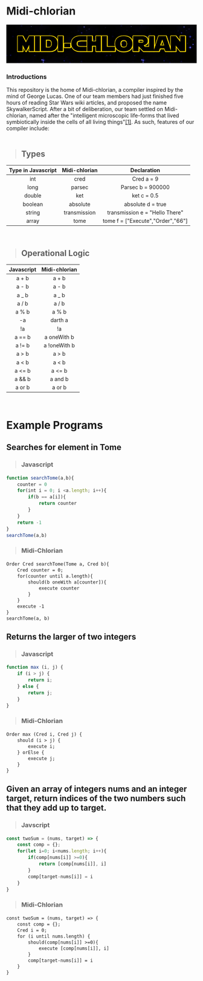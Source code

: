 # Midi-chlorian

<div align="center">
<img src="https://raw.githubusercontent.com/cpon00/midi-chlorian/main/docs/midichlorian%20title.png" />
</div>

### Introductions

This repository is the home of Midi-chlorian, a compiler inspired by the mind of George Lucas. One of our team members had just finished five hours of reading Star Wars wiki articles, and proposed the name SkywalkerScript. After a bit of deliberation, our team settled on Midi-chlorian, named after the "intelligent microscopic life-forms that lived symbiotically inside the cells of all living things"[[1]](https://starwars.fandom.com/wiki/Midi-chlorian). As such, features of our compiler include:\
</br>


>## Types

|Type in Javascript|Midi-chlorian|           Declaration              |
|:----------------:|:-----------:| :-------------------------------:  |
|      int         |  cred       |            Cred a = 9              |
|      long        |  parsec     |          Parsec b = 900000         |
|      double      |  ket        |            ket c = 0.5             |
|      boolean     |  absolute   |          absolute d = true         |
|      string      |transmission |    transmission e = "Hello There"  |
|      array       |tome         | tome f = ["Execute","Order","66"]  |
</br>

>## Operational Logic

| Javascript | Midi-chlorian |
| :--------: | :-----------: |
|   a + b    |     a + b     |
|   a - b    |     a - b     |
|   a \_ b   |    a \_ b     |
|   a / b    |     a / b     |
|   a % b    |     a % b     |
|     -a     |    darth a    |
|     !a     |      !a       |
|   a == b   |  a oneWith b  |
|   a != b   | a !oneWith b  |
|   a > b    |     a > b     |
|   a < b    |     a < b     |
|   a <= b   |    a <= b     |
|   a && b   |    a and b    |
|   a or b   |    a or b     |
</br>



# Example Programs

## Searches for element in Tome

>### Javascript

```Javascript
function searchTome(a,b){
    counter = 0
    for(int i = 0; i <a.length; i++){
        if(b == a[i]){
            return counter
        }
    }
    return -1
}
searchTome(a,b)
```
>### Midi-Chlorian

```
Order Cred searchTome(Tome a, Cred b){
    Cred counter = 0;
    for(counter until a.length){
        should(b oneWith a[counter]){
            execute counter
        }
    }
    execute -1
}
searchTome(a, b)
```

## Returns the larger of two integers
>### Javascript



```JavaScript
function max (i, j) {
    if (i > j) {
        return i;
    } else {
        return j;
    }
}
```

>### Midi-Chlorian
```
Order max (Cred i, Cred j) {
    should (i > j) {
        execute i;
    } orElse {
        execute j;
    }
}
```

## Given an array of integers nums and an integer target, return indices of the two numbers such that they add up to target.
>### Javscript


```JavaScript
const twoSum = (nums, target) => {
    const comp = {};
    for(let i=0; i<nums.length; i++){
        if(comp[nums[i]] >=0){
            return [comp[nums[i]], i]
        }
        comp[target-nums[i]] = i
    }
}
```

>### Midi-Chlorian

```
const twoSum = (nums, target) => {
    const comp = {};
    Cred i = 0;
    for (i until nums.length) {
        should(comp[nums[i]] >=0){
            execute [comp[nums[i]], i]
        }
        comp[target-nums[i]] = i
    }
}
```

